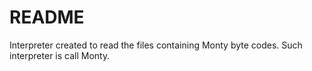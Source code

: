 # README #

Interpreter created to read the files containing Monty byte codes.
Such interpreter is call Monty.
